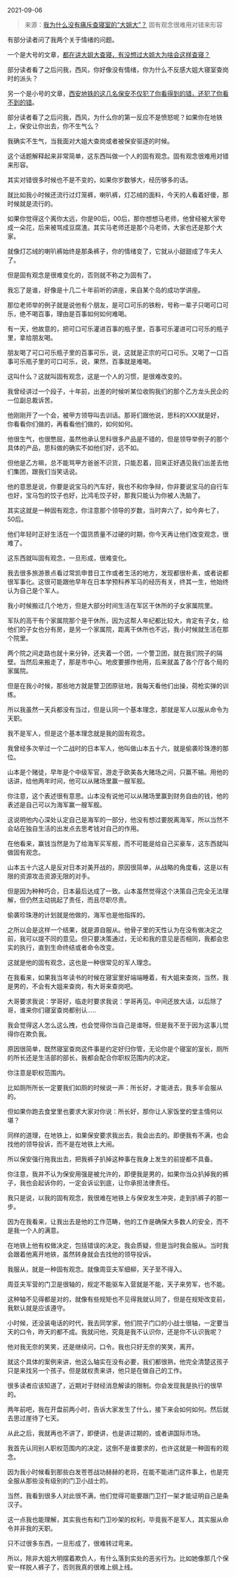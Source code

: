 2021-09-06

> 来源：[我为什么没有痛斥查寝室的“大姐大”？](http://mp.weixin.qq.com/s?__biz=MzU0MjYwNDU2Mw==&mid=2247500857&idx=1&sn=0a8855d4b51d2bd6e880bdade4fb4b7f&chksm=fb1aa845cc6d215370f78b6b3d1d17431765b37435af8d1c94bab87c9e8723c756fde7e38c59&scene=27#wechat_redirect)
> 固有观念很难用对错来形容

有部分读者问了我两个关于情绪的问题。  

  

一个是大号的文章，[都在讲大姐大查寝，有没想过大姐大为啥会这样查寝？](http://mp.weixin.qq.com/s?__biz=MzU0MjYwNDU2Mw==&mid=2247500846&idx=1&sn=78167507e00d9180345b15638e55ad9f&chksm=fb1aa852cc6d21445a56b3fed1ea6722fbf6d307d491a80a986b9db0f2891f77c61032f88989&scene=21#wechat_redirect)  

  

部分读者看了之后问我，西风，你好像没有情绪，你为什么不反感大姐大寝室查岗时的派头？

  

另一个是小号的文章，[西安地铁的这几名保安不仅犯了你看得到的错，还犯了你看不到的错](http://mp.weixin.qq.com/s?__biz=MzU3NDc5Nzc0NQ==&mid=2247506505&idx=1&sn=5f3cc308473f70bc812e3116807a0b21&chksm=fd2e7897ca59f181f99de30f174613b08af090b610cbcc7145b336f52de00c1f50a77a20f34f&scene=21#wechat_redirect)。

  

部分读者看了之后问我，西风，为什么你的第一反应不是愤怒呢？如果你在地铁上，保安让你出去，你不生气么？  

  

我确实不生气，当我面对大姐大查岗或者被保安驱逐的时候。  

  

这个话题解释起来非常简单，这东西叫做一个人的固有观念。固有观念很难用对错来形容。  

  

其实对错很多时候也不是不变的，如果你岁数够大，经历够多的话。  

  

就比如我小时候还流行过灯笼裤，喇叭裤，灯芯绒的面料，今天的人看着好傻，那时候就是流行的。

  

如果你觉得这个离你太远，你是90后，00后，那你想想马老师，他曾经被大家夸成一朵花，后来被骂成豆腐渣。其实马老师还是那个马老师，大家也还是那个大家。

  

就像灯芯绒的喇叭裤始终是那条裤子，你的情绪变了，它就从小甜甜成了牛夫人了。

  

但是固有观念是很难变化的，否则就不称之为固有了。  

  

我忘了是谁，好像是十几二十年前听的讲座，来自某个岛的成功学讲座。  

  

那位老师举的例子就是说他有个朋友，是可口可乐的铁粉，号称一辈子只喝可口可乐，绝不喝百事，理由是百事如何如何难喝。

  

有一天，他故意的，把可口可乐灌进百事的瓶子里，百事可乐灌进可口可乐的瓶子里，拿给朋友喝。  

  

朋友喝了可口可乐瓶子里的百事可乐，说，这就是正宗的可口可乐。又喝了一口百事可乐瓶子里的可口可乐，说，果然，百事就是难喝。

  

这叫什么？这就叫固有观念，这是一个人的习惯，是很难改变的。

  

我曾经讲过一个段子，十年前，出差的时候听某位收购我们的那个乙方龙头民企的一位副总裁诉苦。

  

他刚刚开了一个会，被甲方领导叫去训话。那哥们跟他说，思科的XXX就是好，你看看你们做的，再看看他们做的，如何如何。  

  

他很生气，也很憋屈，虽然他承认思科很多产品是不错的，但是领导举例子的那个具体的产品，思科做的确实不如他们好，远不如。

  

但他是乙方嘛，总不能骂甲方爸爸不识货，只能忍着，回来正好遇见我们出差去他们集团，跟我们当笑话说。  

  

他的意思是说，你要是说宝马的汽车好，我也不和你争辩，你非要说宝马的自行车也好，宝马包的饺子也好，比鸿毛饺子好，那我只能认为你被人洗脑了。

  

其实这就是一种固有观念，你注意那个领导的岁数，当时奔六了，如今奔七了，50后。  

  

他们年轻时正好生活在一个国货质量不过硬的时期，你今天再让他们改变观念，很难了。

  

这东西就叫固有观念，一旦形成，很难变化。  

  

我去很多旅游景点看过常凯申昔日工作或者生活的地方，发现都很朴素，或者说都很军事化。这很可能跟他早年在日本学预科养军马的经历有关，终其一生，他始终认为自己是个军人。

  

我小时候搬过几个地方，但是大部分时间生活在军区干休所的子女家属院里。  

  

军队的高干有个家属院那个是干休所，因为这帮人年纪都比较大，肯定有子女，给他们的子女也分有房，是另一个家属院，距离干休所也不远，我小时候就生活在那个院里。  

  

两个院之间走路也就十来分钟，还夹着一个团，一个警卫团，就在我们院子的隔壁。当然后来搬走了，那是市中心。地皮要挪作他用，后来就盖了各个厅各个局的家属院。  

  

但是在我小时候，那些地方就是警卫团原驻地，我每天看他们出操，荷枪实弹的训练。

  

所以我虽然一天兵都没有当过，但是认同一个基本理念，那就是军人以服从命令为天职。  

  

我不是军人，但是这个基本理念就是我的固有观念。

  

我曾经多次举过一个二战时的日本军人，他叫做山本五十六，就是偷袭珍珠港的那位。  

  

山本是个赌徒，早年是个中级军官，游走于欧美各大赌场之间，只赢不输。用他的话讲，给他两年时间，他可以从赌场里赢一艘军舰。

  

你注意，这个表述很有意思。山本没有说他可以从赌场里赢到财务自由的钱，他的表述是自己可以为海军赢一艘军舰。  

  

这说明他内心深处认定自己是海军的一部分，他没有想过要脱离海军，所以当然不会站在独自生活的出发点去思考钱对自己的作用。  

  

在他看来，赢钱当然是为了给海军买军舰，而不可能是给自己买豪车，这东西就叫做固有观念。

  

山本五十六这人是反对日本对美开战的，原因很简单，从战略的角度看，这是以有限的资源攻击资源无限的对手。  

  

但是因为种种巧合，日本最后达成了一致。山本虽然觉得这个决策自己完全无法理解，但仍然主动挑起了责任，而且尽职尽责。  

  

偷袭珍珠港的计划就是他做的，海军也是他指挥的。  

  

之所以会是这样一个结果，就是源自服从。他骨子里的天性认为在没有做决定之前，我可以提不同的意见。但只要决策通过，无论和我的意见是否相同，我都会忠实的执行，直到生命终结或者命令改变。

  

这就是他的固有观念，这也是一种很常见的军人理念。  

  

在我看来，如果我当年读书的时候在寝室里好端端睡着，有大姐来查岗，当然，我是男的，不会有大姐来查岗，有大哥来查岗吧。

  

大哥要求我说：学哥好，临走时要求我说：学哥再见。中间还放大话，以后除了哥，谁来你们寝室查岗都别认.....  

  

我会觉得这人怎么这么拽，也会觉得你当自己是谁呀。但是我不至于因为这事儿觉得你在欺负我。  

  

原因很简单，既然寝室查岗这件事是约定好归你管，无论你是个寝室的室长，厕所的所长还是生活部的部长，我都会配合你职权范围内的决定。  

  

你注意是职权范围内。

  

比如厕所所长一定要我们如厕的时候说一声：所长好，才能进去，我多半会服从的。  

  

但如果你跑去食堂里也要求大家对你说：所长好，那你让人家饭堂的堂主情何以堪？

  

同样的道理，在地铁上，如果保安要求我出去，我会出去的。即便我有不满，也会找他的领导投诉，而不是在地铁上大闹。  

  

所以保安强行拖我出去，把我裤子扒掉这种事在我身上发生的前提都不具备。  

  

你注意，我并不认为保安用强是被允许的，即便我是男的，如果你当众扒掉我的裤子，我也会起诉你的，一定会诉讼到底，让你承担法律责任。  

  

我只是说，以我的固有观念，我很难在地铁上与保安发生冲突，走到扒裤子的那一步。  

  

因为在我看来，让我出去是他的工作范畴，他的工作是确保大多数人的安全，而不是我一个人的满意。

  

在地铁上他有权做决定，包括错误的决定。我会质疑，但是当时我会服从。当时我会跟着他离开地铁，虽然转身就会去找他的领导投诉。  

  

我服从，就是一种固有观念。就像周亚夫军细柳，天子至不得入。

  

周亚夫军营的门卫是很轴的，规定不能驱车入营就是不能，天子来劳军，也不能。

  

这种轴不见得都是对的，就像有些规矩也不见得我就认同了，但是在规矩改变前，我默认就是应该遵守。

  

小时候，还没装电话的时代，我去同学家，他们院子门口的小战士很轴，一定要当天的口令，昨天的都不成。我就问他，究竟是我不认识你，还是你不认识我呢？  

  

他对我无奈的笑笑，还是继续问，口令。我也只好无奈的笑笑，离开。

  

就这个具体的案例来讲，他这么轴实在没有必要，我们都很熟，他完全清楚这孩子只是来找另一个孩子。但是就权责来讲，他只是在做自己的工作。

  

很多读者应该知道了，近期对于财经消息解读的限制。你会发现我是执行的很早的。  

  

两年前吧，我在开盘前两小时，告诉大家发生了什么，接下来会如何如何。然后就去思过崖待了七天。

  

从此之后，我就再也不讲了，即便讲，也是讲过期的，或者讲国际市场。

  

我首先认同别人职权范围内的决定，这倒不是谁要求的，也许这就是一种固有的观念。  

  

因为我小时候看到那些白发苍苍战功赫赫的老将，在能不能进门这件事上，也是完全服从那些没有级别的门卫小战士的。

  

当然，我看到很多人对此很不满，他们觉得可能要跟门卫打一架才能证明自己是条汉子。

  

这一点我也能理解，其实我也有和门卫吵架的权利，毕竟我不是军人，其实服从命令并非我的天职。  

  

只不过很多东西，一旦形成了，很难转过弯来。

  

所以，除非大姐大明摆着欺负人，有什么落到实处的恶劣行为。比如她像那几个保安一样脱人裤子了，否则我真的很难上纲上线。

